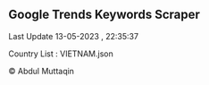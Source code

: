 

## Google Trends Keywords Scraper 
 
Last Update 13-05-2023 , 22:35:37

Country List :
VIETNAM.json



© Abdul Muttaqin 

